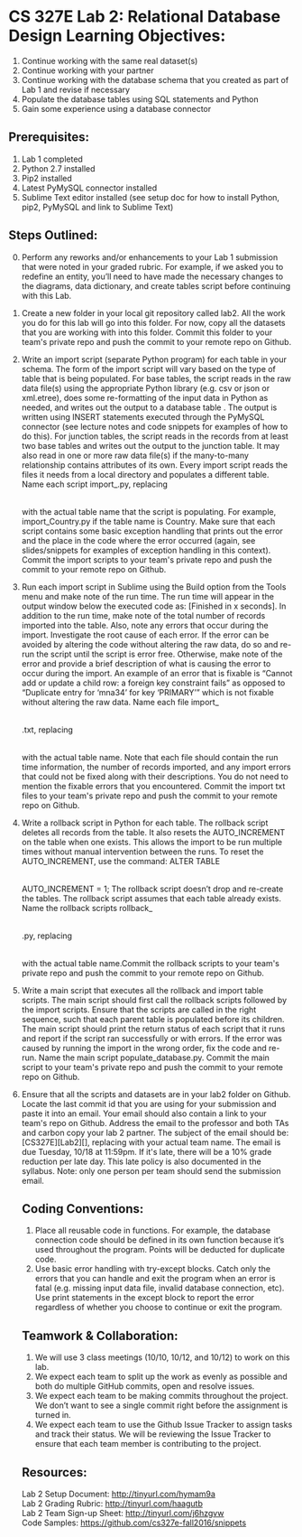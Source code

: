 # CS 327E Lab 2: Relational Database Design Learning Objectives:
1. Continue working with the same real dataset(s)
2. Continue working with your partner
3. Continue working with the database schema that you created as part of Lab 1 and revise if necessary 
4. Populate the database tables using SQL statements and Python
5. Gain some experience using a database connector

## Prerequisites:
1. Lab 1 completed
2. Python 2.7 installed
3. Pip2 installed
3. Latest PyMySQL connector installed
4. Sublime Text editor installed
(see setup doc for how to install Python, pip2, PyMySQL and link to Sublime Text)

## Steps Outlined:
0. Perform any reworks and/or enhancements to your Lab 1 submission that were noted in your graded rubric. 
For example, if we asked you to redefine an entity, you’ll need to have made the necessary changes to the diagrams, data dictionary, and create tables script before continuing with this Lab.

1. Create a new folder in your local git repository called lab2. All the work you do for this lab will go into this folder. For now, copy all the datasets that you are working with into this folder. Commit this folder to your team's private repo and push the commit to your remote repo on Github.

2. Write an import script (separate Python program) for each table in your schema. The form of the import script will vary based on the type of table that is being populated. For base tables, the script reads in the raw data file(s) using the appropriate Python library (e.g. csv or json or xml.etree), does some re-formatting of the input data in Python as needed, and writes out the output to a database table . The output is written using INSERT statements executed through the PyMySQL connector (see lecture notes and code snippets for examples of how to do this). For junction tables, the script reads in the records from at least two base tables and writes out the output to the junction table. It may also read in one or more raw data file(s) if the many-to-many relationship contains attributes of its own.
Every import script reads the files it needs from a local directory and populates a different table. Name each script import_<Table>.py, replacing <Table> with the actual table name that the script is populating. For example, import_Country.py if the table name is Country. Make sure that each script contains some basic exception handling that prints out the error and the place in the code where the error occurred (again, see slides/snippets for examples of exception handling in this context). Commit the import scripts to your team's private repo and push the commit to your remote repo on Github.

3. Run each import script in Sublime using the Build option from the Tools menu and make note of the run time. The run time will appear in the output window below the executed code as: [Finished in x seconds]. In addition to the run time, make note of the total number of records imported into the table. Also, note any errors that occur during the import. Investigate the root cause of each error. If the error can be avoided by altering the code without altering the raw data, do so and re-run the script until the script is error free. Otherwise, make note of the error and provide a brief description of what is causing the error to occur during the import. An example of an error that is fixable is “Cannot add or update a child row: a foreign key constraint fails” as opposed to “Duplicate entry for ‘mna34’ for key ‘PRIMARY’” which is not fixable without altering the raw data. Name each file import_<Table>.txt, replacing <Table> with the actual table name. Note that each file should contain the run time information, the number of records imported, and any import errors that could not be fixed along with their descriptions. You do not need to mention the fixable errors that you encountered. Commit the import txt files to your team's private repo and push the commit to your remote repo on Github.

4. Write a rollback script in Python for each table. The rollback script deletes all records from the table. It also resets the AUTO_INCREMENT on the table when one exists. This allows the import to be run multiple times without manual intervention between the runs. To reset the AUTO_INCREMENT, use the command: ALTER TABLE <Table> AUTO_INCREMENT = 1; The rollback script doesn’t drop and re-create the tables. The rollback script assumes that each table already exists. Name the rollback scripts rollback_<Table>.py, replacing <Table> with the actual table name.Commit the rollback scripts to your team's private repo and push the commit to your remote repo on Github.

5. Write a main script that executes all the rollback and import table scripts. The main script should first call the rollback scripts followed by the import scripts. Ensure that the scripts are called in the right sequence, such that each parent table is populated before its children. The main script should print the return status of each script that it runs and report if the script ran successfully or with errors. If the error was caused by running the import in the wrong order, fix the code and re-run. Name the main script populate_database.py. Commit the main script to your team's private repo and push the commit to your remote repo on Github.

6. Ensure that all the scripts and datasets are in your lab2 folder on Github. Locate the last commit id that you are using for your submission and paste it into an email. Your email should also contain a link to your team's repo on Github. Address the email to the professor and both TAs and carbon copy your lab 2 partner. The subject of the email should be: [CS327E][Lab2][<TeamName>], replacing <TeamName> with your actual team name. The email is due Tuesday, 10/18 at 11:59pm. If it's late, there will be a 10% grade reduction per late day. This late policy is also documented in the syllabus. Note: only one person per team should send the submission email.
  
## Coding Conventions:
1. Place all reusable code in functions. For example, the database connection code should be defined in its own function because it’s used throughout the program. Points will be deducted for duplicate code.
2. Use basic error handling with try-except blocks. Catch only the errors that you can handle and exit the program when an error is fatal (e.g. missing input data file, invalid database connection, etc). Use print statements in the except block to report the error regardless of whether you choose to continue or exit the program.

## Teamwork & Collaboration:
1. We will use 3 class meetings (10/10, 10/12, and 10/12) to work on this lab.
2. We expect each team to split up the work as evenly as possible and both do multiple GitHub commits, open and resolve issues.
3. We expect each team to be making commits throughout the project. We don’t want to see a single commit right before the assignment is turned in.
4. We expect each team to use the Github Issue Tracker to assign tasks and track their status. We will be reviewing the Issue Tracker to ensure that each team member is contributing to the project.

## Resources:
Lab 2 Setup Document: http://tinyurl.com/hymam9a  
Lab 2 Grading Rubric: http://tinyurl.com/haagutb  
Lab 2 Team Sign-up Sheet: http://tinyurl.com/j6hzgvw  
Code Samples: https://github.com/cs327e-fall2016/snippets  

